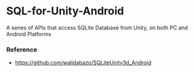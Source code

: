 # SQL-for-Unity-Android
A series of APIs that access SQLite Database from Unity, on both PC and Android Platforms

### Reference
- https://github.com/walidabazo/SQLiteUnity3d_Android
